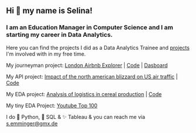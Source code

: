 ## Hi 👋 my name is Selina! ##

### I am an Education Manager in Computer Science and I am starting my career in Data Analytics. 
Here you can find the projects I did as a Data Analytics Trainee and [projects](https://github.com/S3lina3/My_Projects) I'm involved with in my free time. 

My journeyman project: [London Airbnb Explorer](https://github.com/S3lina3/My_Projects/blob/main/Journeymans_Piece_London_Airbnb_Explorer_Presentation.pdf) | [Code](https://github.com/S3lina3/My_Projects/blob/main/London_Airbnb_Explorer.ipynb) | [Dasboard](https://public.tableau.com/app/profile/adri.n.dom.nguez/viz/POInterest-LondonAirbnbExplorer/FINALDASHBOARD)

My API project: [Impact of the north american blizzard on US air traffic](https://github.com/S3lina3/My_Projects/blob/main/Blizzard_EDA_Presentation.pdf) | [Code](https://github.com/S3lina3/My_Projects/blob/main/Blizzard_EDA.ipynb) 

My EDA project: [Analysis of logistics in cereal production](https://github.com/S3lina3/My_Projects/blob/main/Muesli_EDA_Presentation.pdf) | [Code](https://github.com/S3lina3/My_Projects/blob/main/Muesli_EDA.ipynb)

My tiny EDA Project: [Youtube Top 100](https://github.com/S3lina3/My_Projects/blob/main/youtube_EDA.ipynb)

I do 🐍 Python, 🐘 SQL & ✨ Tableau & you can reach me via s.emminger@gmx.de



